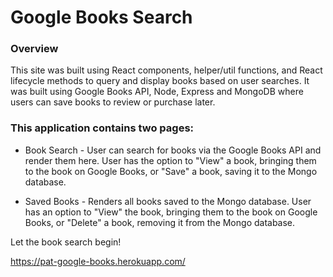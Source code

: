 # Google Books Search

### Overview

This site was built using React components, helper/util functions, and React lifecycle methods to query and display books based on user searches. It was built using Google Books API, Node, Express and MongoDB where users can save books to review or purchase later.


### This application contains two pages:

  * Book Search - User can search for books via the Google Books API and render them here. User has the option to "View" a book, bringing them to the book on Google Books, or "Save" a book, saving it to the Mongo database.

  * Saved Books - Renders all books saved to the Mongo database. User has an option to "View" the book, bringing them to the book on Google Books, or "Delete" a book, removing it from the Mongo database.


Let the book search begin!

https://pat-google-books.herokuapp.com/
